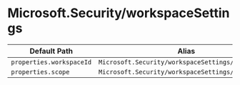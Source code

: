 # Microsoft.Security/workspaceSettings

| Default Path | Alias |
|---|---|
| `properties.workspaceId` | `Microsoft.Security/workspaceSettings/workspaceId` |
| `properties.scope` | `Microsoft.Security/workspaceSettings/scope` |

